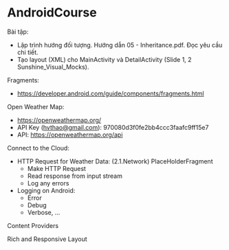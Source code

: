 # AndroidCourse
Bài tập:
- Lập trình hướng đối tượng. Hướng dẫn 05 - Inheritance.pdf. Đọc yêu cầu chi tiết.
- Tạo layout (XML) cho MainActivity và DetailActivity (Slide 1, 2 Sunshine_Visual_Mocks).

Fragments:
 - https://developer.android.com/guide/components/fragments.html
 
 Open Weather Map:
  - https://openweathermap.org/
  - API Key (hvthao@gmail.com): 970080d3f0fe2bb4ccc3faafc9ff15e7
  - API: https://openweathermap.org/api
  
Connect to the Cloud:
 - HTTP Request for Weather Data: (2.1.Network) PlaceHolderFragment
    + Make HTTP Request
    + Read response from input stream
    + Log any errors
 - Logging on Android:
    + Error
    + Debug
    + Verbose, ...
    
 Content Providers
 
 Rich and Responsive Layout
 
